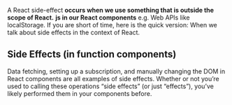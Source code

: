 A React side-effect **occurs when we use something that is outside the scope of React.** **js in our React components** e.g. Web APIs like localStorage. If you are short of time, here is the quick version: When we talk about side effects in the context of React.

## Side Effects (in function components)[​](https://handsonreact.com/docs/side-effects-lifecyle#side-effects-in-function-components "Direct link to heading")

Data fetching, setting up a subscription, and manually changing the DOM in React components are all examples of side effects. Whether or not you’re used to calling these operations “side effects” (or just “effects”), you’ve likely performed them in your components before.